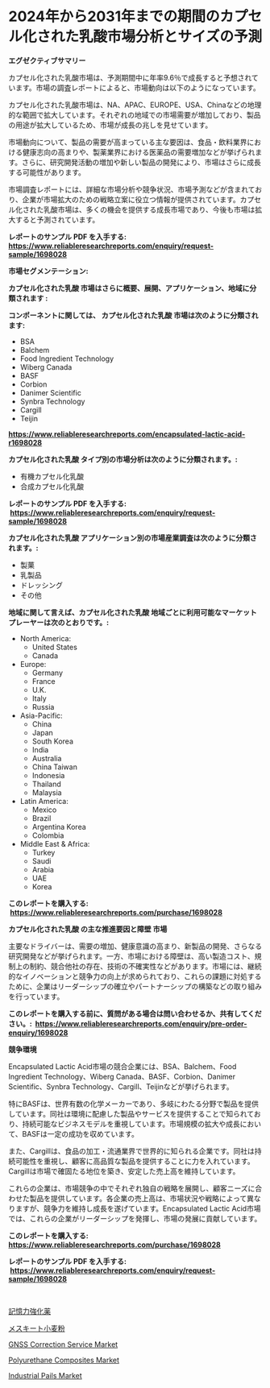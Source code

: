 <p><h1>2024年から2031年までの期間のカプセル化された乳酸市場分析とサイズの予測</h1></p><p><strong>エグゼクティブサマリー</strong></p>
<p><p>カプセル化された乳酸市場は、予測期間中に年率9.6％で成長すると予想されています。市場の調査レポートによると、市場動向は以下のようになっています。 </p><p>カプセル化された乳酸市場は、NA、APAC、EUROPE、USA、Chinaなどの地理的な範囲で拡大しています。それぞれの地域での市場需要が増加しており、製品の用途が拡大しているため、市場が成長の兆しを見せています。</p><p>市場動向について、製品の需要が高まっている主な要因は、食品・飲料業界における健康志向の高まりや、製薬業界における医薬品の需要増加などが挙げられます。さらに、研究開発活動の増加や新しい製品の開発により、市場はさらに成長する可能性があります。</p><p>市場調査レポートには、詳細な市場分析や競争状況、市場予測などが含まれており、企業が市場拡大のための戦略立案に役立つ情報が提供されています。カプセル化された乳酸市場は、多くの機会を提供する成長市場であり、今後も市場は拡大すると予測されています。</p></p>
<p><strong>レポートのサンプル PDF を入手する: <a href="https://www.reliableresearchreports.com/enquiry/request-sample/1698028">https://www.reliableresearchreports.com/enquiry/request-sample/1698028</a></strong></p>
<p><strong>市場セグメンテーション:</strong></p>
<p><strong> カプセル化された乳酸 市場はさらに概要、展開、アプリケーション、地域に分類されます :</strong></p>
<p><strong>コンポーネントに関しては、 カプセル化された乳酸 市場は次のように分類されます: &nbsp;</strong></p>
<p><ul><li>BSA</li><li>Balchem</li><li>Food Ingredient Technology</li><li>Wiberg Canada</li><li>BASF</li><li>Corbion</li><li>Danimer Scientific</li><li>Synbra Technology</li><li>Cargill</li><li>Teijin</li></ul></p>
<p><strong><a href="https://www.reliableresearchreports.com/encapsulated-lactic-acid-r1698028">https://www.reliableresearchreports.com/encapsulated-lactic-acid-r1698028</a></strong></p>
<p><strong> カプセル化された乳酸 タイプ別の市場分析は次のように分類されます。:</strong></p>
<p><ul><li>有機カプセル化乳酸</li><li>合成カプセル化乳酸</li></ul></p>
<p><strong>レポートのサンプル PDF を入手する: &nbsp;<a href="https://www.reliableresearchreports.com/enquiry/request-sample/1698028">https://www.reliableresearchreports.com/enquiry/request-sample/1698028</a></strong></p>
<p><strong> カプセル化された乳酸 アプリケーション別の市場産業調査は次のように分類されます。:</strong></p>
<p><ul><li>製菓</li><li>乳製品</li><li>ドレッシング</li><li>その他</li></ul></p>
<p><strong>地域に関して言えば、カプセル化された乳酸 地域ごとに利用可能なマーケットプレーヤーは次のとおりです。:</strong></p>
<p><ul>
    <li>
        North America:
        <ul>
            <li>United States</li>
            <li>Canada</li>
        </ul>
    </li>
    <li>
        Europe:
        <ul>
            <li>Germany</li>
            <li>France</li>
            <li>U.K.</li>
            <li>Italy</li>
            <li>Russia</li>
        </ul>
    </li>
    <li>
        Asia-Pacific:
        <ul>
            <li>China</li>
            <li>Japan</li>
            <li>South Korea</li>
            <li>India</li>
            <li>Australia</li>
            <li>China Taiwan</li>
            <li>Indonesia</li>
            <li>Thailand</li>
            <li>Malaysia</li>
        </ul>
    </li>
    <li>
        Latin America:
        <ul>
            <li>Mexico</li>
            <li>Brazil</li>
            <li>Argentina Korea</li>
            <li>Colombia</li>
        </ul>
    </li>
    <li>
        Middle East & Africa:
        <ul>
            <li>Turkey</li>
            <li>Saudi</li>
            <li>Arabia</li>
            <li>UAE</li>
            <li>Korea</li>
        </ul>
    </li>
    </ul></p>
<p><strong>このレポートを購入する: &nbsp;<a href="https://www.reliableresearchreports.com/purchase/1698028">https://www.reliableresearchreports.com/purchase/1698028</a></strong></p>
<p><strong>カプセル化された乳酸 の主な推進要因と障壁 市場</strong></p>
<p><p>主要なドライバーは、需要の増加、健康意識の高まり、新製品の開発、さらなる研究開発などが挙げられます。一方、市場における障壁は、高い製造コスト、規制上の制約、競合他社の存在、技術の不確実性などがあります。市場には、継続的なイノベーションと競争力の向上が求められており、これらの課題に対処するために、企業はリーダーシップの確立やパートナーシップの構築などの取り組みを行っています。</p></p>
<p><strong>このレポートを購入する前に、質問がある場合は問い合わせるか、共有してください。:&nbsp; <a href="https://www.reliableresearchreports.com/enquiry/pre-order-enquiry/1698028">https://www.reliableresearchreports.com/enquiry/pre-order-enquiry/1698028</a></strong></p>
<p><strong>競争環境</strong></p>
<p><p>Encapsulated Lactic Acid市場の競合企業には、BSA、Balchem、Food Ingredient Technology、Wiberg Canada、BASF、Corbion、Danimer Scientific、Synbra Technology、Cargill、Teijinなどが挙げられます。</p><p>特にBASFは、世界有数の化学メーカーであり、多岐にわたる分野で製品を提供しています。同社は環境に配慮した製品やサービスを提供することで知られており、持続可能なビジネスモデルを重視しています。市場規模の拡大や成長において、BASFは一定の成功を収めています。</p><p>また、Cargillは、食品の加工・流通業界で世界的に知られる企業です。同社は持続可能性を重視し、顧客に高品質な製品を提供することに力を入れています。Cargillは市場で確固たる地位を築き、安定した売上高を維持しています。</p><p>これらの企業は、市場競争の中でそれぞれ独自の戦略を展開し、顧客ニーズに合わせた製品を提供しています。各企業の売上高は、市場状況や戦略によって異なりますが、競争力を維持し成長を遂げています。Encapsulated Lactic Acid市場では、これらの企業がリーダーシップを発揮し、市場の発展に貢献しています。</p></p>
<p><strong>このレポートを購入する: &nbsp; <a href="https://www.reliableresearchreports.com/purchase/1698028">https://www.reliableresearchreports.com/purchase/1698028</a></strong></p>
<p><strong>レポートのサンプル PDF を入手する: &nbsp;<a href="https://www.reliableresearchreports.com/enquiry/request-sample/1698028">https://www.reliableresearchreports.com/enquiry/request-sample/1698028</a></strong><strong></strong></p>
<p>&nbsp;</p>
<p><p><a href="https://github.com/sghwr779811674/Market-Research-Report-List-1/blob/main/916807527908.md">記憶力強化薬</a></p><p><a href="https://github.com/dandier2003/Market-Research-Report-List-1/blob/main/651940027909.md">メスキート小麦粉</a></p><p><a href="https://github.com/dringals/Market-Research-Report-List-3/blob/main/gnss-correction-service-market.md">GNSS Correction Service Market</a></p><p><a href="https://issuu.com/reportprime-2/docs/polyurethane-composites-market-size-2030.pptx">Polyurethane Composites Market</a></p><p><a href="https://issuu.com/reportprime-2/docs/industrial-pails-market-size-2030.pptx">Industrial Pails Market</a></p></p>